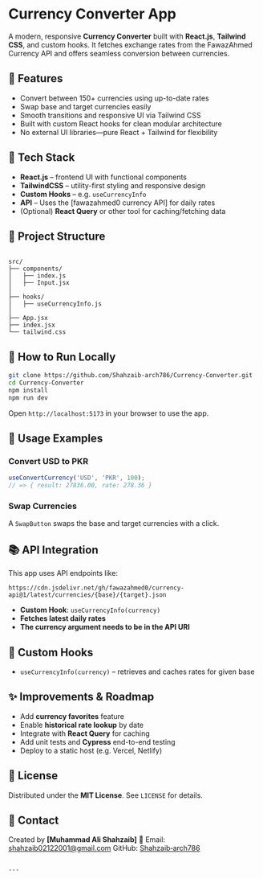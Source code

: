 
# Currency Converter App

A modern, responsive **Currency Converter** built with **React.js**, **Tailwind CSS**, and custom hooks. It fetches exchange rates from the FawazAhmed Currency API and offers seamless conversion between currencies.

## 🚀 Features

- Convert between 150+ currencies using up-to-date rates  
- Swap base and target currencies easily  
- Smooth transitions and responsive UI via Tailwind CSS  
- Built with custom React hooks for clean modular architecture  
- No external UI libraries—pure React + Tailwind for flexibility

## 🔧 Tech Stack

- **React.js** – frontend UI with functional components  
- **TailwindCSS** – utility-first styling and responsive design  
- **Custom Hooks** – e.g. `useCurrencyInfo`  
- **API** – Uses the [fawazahmed0 currency API] for daily rates  
- (Optional) **React Query** or other tool for caching/fetching data

## 📁 Project Structure

```

src/
├── components/
│   ├── index.js
│   ├── Input.jsx
│   
├── hooks/
│   ├── useCurrencyInfo.js
│   
├── App.jsx
├── index.jsx
└── tailwind.css

````

## 🚶 How to Run Locally

```bash
git clone https://github.com/Shahzaib‑arch786/Currency‑Converter.git
cd Currency‑Converter
npm install
npm run dev
````

Open `http://localhost:5173` in your browser to use the app.

## 🧪 Usage Examples

### Convert USD to PKR

```js
useConvertCurrency('USD', 'PKR', 100);
// => { result: 27836.00, rate: 278.36 }
```

### Swap Currencies

A `SwapButton` swaps the base and target currencies with a click.

## 📚 API Integration

This app uses API endpoints like:

```
https://cdn.jsdelivr.net/gh/fawazahmed0/currency-api@1/latest/currencies/{base}/{target}.json
```

* **Custom Hook**: `useCurrencyInfo(currency)`
* **Fetches latest daily rates**
* **The currency argument needs to be in the API URl**

## 🧩 Custom Hooks

* `useCurrencyInfo(currency)` – retrieves and caches rates for given base


## ✨ Improvements & Roadmap

* Add **currency favorites** feature
* Enable **historical rate lookup** by date
* Integrate with **React Query** for caching
* Add unit tests and **Cypress** end-to-end testing
* Deploy to a static host (e.g. Vercel, Netlify)

## 📝 License

Distributed under the **MIT License**. See `LICENSE` for details.

## 💬 Contact

Created by **\[Muhammad Ali Shahzaib]**
📧 Email: [shahzaib02122001@gmail.com](mailto:shahzaib02122001@gmail.com)
GitHub: [Shahzaib‑arch786](https://github.com/Shahzaib‑arch786)

```

---

